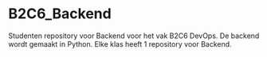 # B2C6_Backend

Studenten repository voor Backend voor het vak B2C6 DevOps. De backend wordt gemaakt in Python. Elke klas heeft 1 repository voor Backend.
